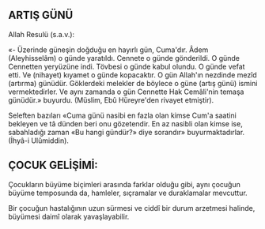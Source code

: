 ## ARTIŞ GÜNÜ

Allah Resulü (s.a.v.):

«- Üzerinde güneşin doğduğu en hayırlı gün, Cuma'dır. Âdem (Aleyhisselâm) o günde yaratıldı. Cennete o günde gönderildi. O günde Cennetten yeryüzüne indi. Tövbesi o günde ka­bul olundu. O günde vefat etti. Ve (nihayet) kıyamet o günde kopacaktır. O gün Allah'ın nezdinde mezîd (artırma) günüdür. Göklerdeki melekler de böylece o güne (artış günü) is­mini vermektedirler. Ve aynı zamanda o gün Cennette Hak Cemâli'nin temaşa günüdür.» buyurdu. (Müslim, Ebû Hüreyre'den rivayet etmiştir).

Seleften bazıları «Cuma günü nasibi en fazla olan kimse Cum'a saatini bekleyen ve tâ dünden beri onu gözetendir. En az nasibli olan kimse ise, sabahladığı zaman «Bu hangi gündür?» diye sorandır» buyurmaktadırlar. (İhyâ-i Ulûmiddin).

## ÇOCUK GELİŞİMİ:

Çocukların büyüme biçimleri arasında farklar olduğu gibi, aynı çocuğun büyüme temposunda da, hamleler, sıçramalar ve du­raklamalar mevcuttur.

Bir çocuğun hastalığının uzun sürmesi ve ciddî bir durum arzetmesi halinde, büyümesi daimî olarak yavaşlayabilir.
